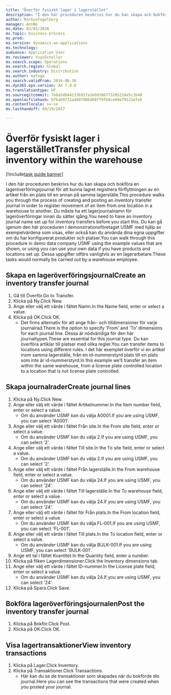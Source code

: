 ```yaml
---
title: "Överför fysiskt lager i lagerstället"
description: "I den här proceduren beskrivs hur du kan skapa och bokföra en lageröverföringsjournal för att kunna lagret registrera förflyttningen av en artikel från en plats till en annan på samma lagerställe."
author: MarkusFogelberg
manager: AnnBe
ms.date: 03/02/2016
ms.topic: business-process
ms.prod: 
ms.service: dynamics-ax-applications
ms.technology: 
audience: Application User
ms.reviewer: YuyuScheller
ms.search.scope: Operations
ms.search.region: Global
ms.search.industry: Distribution
ms.author: mafoge
ms.search.validFrom: 2016-06-30
ms.dyn365.ops.version: AX 7.0.0
ms.translationtype: HT
ms.sourcegitcommit: 7e0a5d044133b917a3eb9386773205218e5c1b40
ms.openlocfilehash: bfba69731a4897906d08ff9fb9ce69e79121efeb
ms.contentlocale: sv-se
ms.lasthandoff: 09/29/2017

---
```

# <a name="transfer-physical-inventory-within-the-warehouse"></a><span data-ttu-id="36e1f-103">Överför fysiskt lager i lagerstället</span><span class="sxs-lookup"><span data-stu-id="36e1f-103">Transfer physical inventory within the warehouse</span></span>

[!include[task guide banner](../../includes/task-guide-banner.md)]

<span data-ttu-id="36e1f-104">I den här proceduren beskrivs hur du kan skapa och bokföra en lageröverföringsjournal för att kunna lagret registrera förflyttningen av en artikel från en plats till en annan på samma lagerställe.</span><span class="sxs-lookup"><span data-stu-id="36e1f-104">This procedure walks you through the process of creating and posting an inventory transfer journal in order to register movement of an item from one location in a warehouse to another.</span></span> <span data-ttu-id="36e1f-105">Du måste ha ett lagerjournalnamn för lageröverföringar innan du sätter igång.</span><span class="sxs-lookup"><span data-stu-id="36e1f-105">You need to have an inventory journal name set up for inventory transfers before you start this.</span></span> <span data-ttu-id="36e1f-106">Du kan gå igenom den här proceduren i demonstrationsföretaget USMF med hjälp av exempelvärdena som visas, eller också kan du använda dina egna uppgifter om du har konfigurerat produkter och platser.</span><span class="sxs-lookup"><span data-stu-id="36e1f-106">You can walk through this procedure in demo data company USMF using the example values that are shown, or using you can use your own data if you have products and locations set up.</span></span> <span data-ttu-id="36e1f-107">Dessa uppgifter utförs vanligtvis av en lagerarbetare.</span><span class="sxs-lookup"><span data-stu-id="36e1f-107">These tasks would normally be carried out by a warehouse employee.</span></span>


## <a name="create-an-inventory-transfer-journal"></a><span data-ttu-id="36e1f-108">Skapa en lageröverföringsjournal</span><span class="sxs-lookup"><span data-stu-id="36e1f-108">Create an inventory transfer journal</span></span>
1. <span data-ttu-id="36e1f-109">Gå till Överför.</span><span class="sxs-lookup"><span data-stu-id="36e1f-109">Go to Transfer.</span></span>
2. <span data-ttu-id="36e1f-110">Klicka på Ny.</span><span class="sxs-lookup"><span data-stu-id="36e1f-110">Click New.</span></span>
3. <span data-ttu-id="36e1f-111">Ange eller välj ett värde i fältet Namn.</span><span class="sxs-lookup"><span data-stu-id="36e1f-111">In the Name field, enter or select a value.</span></span>
4. <span data-ttu-id="36e1f-112">Klicka på OK.</span><span class="sxs-lookup"><span data-stu-id="36e1f-112">Click OK.</span></span>
    * <span data-ttu-id="36e1f-113">Det finns alternativ för att ange från- och tilldimensioner för varje journalrad.</span><span class="sxs-lookup"><span data-stu-id="36e1f-113">There is the option to specify 'From' and 'To' dimensions for each journal line.</span></span> <span data-ttu-id="36e1f-114">Dessa är nödvändiga för den här journaltypen.</span><span class="sxs-lookup"><span data-stu-id="36e1f-114">These are essential for this journal type.</span></span> <span data-ttu-id="36e1f-115">Du kan överföra artiklar till platser med olika regler.</span><span class="sxs-lookup"><span data-stu-id="36e1f-115">You can transfer items to locations using different rules.</span></span> <span data-ttu-id="36e1f-116">I det här exemplet överför vi en artikel inom samma lagerställe, från en id-nummerstyrd plats till en plats som inte är id-nummerstyrd.</span><span class="sxs-lookup"><span data-stu-id="36e1f-116">In this example we’ll transfer an item within the same warehouse, from a license plate controlled location to a location that is not license plate controlled.</span></span>   

## <a name="create-journal-lines"></a><span data-ttu-id="36e1f-117">Skapa journalrader</span><span class="sxs-lookup"><span data-stu-id="36e1f-117">Create journal lines</span></span>
1. <span data-ttu-id="36e1f-118">Klicka på Ny.</span><span class="sxs-lookup"><span data-stu-id="36e1f-118">Click New.</span></span>
2. <span data-ttu-id="36e1f-119">Ange eller välj ett värde i fältet Artikelnummer.</span><span class="sxs-lookup"><span data-stu-id="36e1f-119">In the Item number field, enter or select a value.</span></span>
    * <span data-ttu-id="36e1f-120">Om du använder USMF kan du välja A0001.</span><span class="sxs-lookup"><span data-stu-id="36e1f-120">If you are using USMF, you can select 'A0001'.</span></span>  
3. <span data-ttu-id="36e1f-121">Ange eller välj ett värde i fältet Från site.</span><span class="sxs-lookup"><span data-stu-id="36e1f-121">In the From site field, enter or select a value.</span></span>
    * <span data-ttu-id="36e1f-122">Om du använder USMF kan du välja 2.</span><span class="sxs-lookup"><span data-stu-id="36e1f-122">If you are using USMF, you can select '2'.</span></span>  
4. <span data-ttu-id="36e1f-123">Ange eller välj ett värde i fältet Till site.</span><span class="sxs-lookup"><span data-stu-id="36e1f-123">In the To site field, enter or select a value.</span></span>
    * <span data-ttu-id="36e1f-124">Om du använder USMF kan du välja 2.</span><span class="sxs-lookup"><span data-stu-id="36e1f-124">If you are using USMF, you can select '2'.</span></span>  
5. <span data-ttu-id="36e1f-125">Ange eller välj ett värde i fältet Från lagerställe.</span><span class="sxs-lookup"><span data-stu-id="36e1f-125">In the From warehouse field, enter or select a value.</span></span>
    * <span data-ttu-id="36e1f-126">Om du använder USMF kan du välja 24.</span><span class="sxs-lookup"><span data-stu-id="36e1f-126">If you are using USMF, you can select '24'.</span></span>  
6. <span data-ttu-id="36e1f-127">Ange eller välj ett värde i fältet Till lagerställe.</span><span class="sxs-lookup"><span data-stu-id="36e1f-127">In the To warehouse field, enter or select a value.</span></span>
    * <span data-ttu-id="36e1f-128">Om du använder USMF kan du välja 24.</span><span class="sxs-lookup"><span data-stu-id="36e1f-128">If you are using USMF, you can select '24'.</span></span>  
7. <span data-ttu-id="36e1f-129">Ange eller välj ett värde i fältet för Från plats.</span><span class="sxs-lookup"><span data-stu-id="36e1f-129">In the From location field, enter or select a value.</span></span>
    * <span data-ttu-id="36e1f-130">Om du använder USMF kan du välja FL-001.</span><span class="sxs-lookup"><span data-stu-id="36e1f-130">If you are using USMF, you can select 'FL-001'.</span></span>  
8. <span data-ttu-id="36e1f-131">Ange eller välj ett värde i fältet Till plats.</span><span class="sxs-lookup"><span data-stu-id="36e1f-131">In the To location field, enter or select a value.</span></span>
    * <span data-ttu-id="36e1f-132">Om du använder USMF kan du välja BULK-001.</span><span class="sxs-lookup"><span data-stu-id="36e1f-132">If you are using USMF, you can select 'BULK-001'.</span></span>  
9. <span data-ttu-id="36e1f-133">Ange ett tal i fältet Kvantitet.</span><span class="sxs-lookup"><span data-stu-id="36e1f-133">In the Quantity field, enter a number.</span></span>
10. <span data-ttu-id="36e1f-134">Klicka på fliken Lagerdimensioner.</span><span class="sxs-lookup"><span data-stu-id="36e1f-134">Click the Inventory dimensions tab.</span></span>
11. <span data-ttu-id="36e1f-135">Ange eller välj ett värde i fältet ID-nummer.</span><span class="sxs-lookup"><span data-stu-id="36e1f-135">In the License plate field, enter or select a value.</span></span>
    * <span data-ttu-id="36e1f-136">Om du använder USMF kan du välja 24.</span><span class="sxs-lookup"><span data-stu-id="36e1f-136">If you are using USMF, you can select '24'.</span></span>  
12. <span data-ttu-id="36e1f-137">Klicka på Spara.</span><span class="sxs-lookup"><span data-stu-id="36e1f-137">Click Save.</span></span>

## <a name="post-the-inventory-transfer-journal"></a><span data-ttu-id="36e1f-138">Bokföra lageröverföringsjournalen</span><span class="sxs-lookup"><span data-stu-id="36e1f-138">Post the inventory transfer journal</span></span>
1. <span data-ttu-id="36e1f-139">Klicka på Bokför.</span><span class="sxs-lookup"><span data-stu-id="36e1f-139">Click Post.</span></span>
2. <span data-ttu-id="36e1f-140">Klicka på OK.</span><span class="sxs-lookup"><span data-stu-id="36e1f-140">Click OK.</span></span>

## <a name="view-inventory-transactions"></a><span data-ttu-id="36e1f-141">Visa lagertransaktioner</span><span class="sxs-lookup"><span data-stu-id="36e1f-141">View inventory transactions</span></span>
1. <span data-ttu-id="36e1f-142">Klicka på Lager.</span><span class="sxs-lookup"><span data-stu-id="36e1f-142">Click Inventory.</span></span>
2. <span data-ttu-id="36e1f-143">Klicka på Transaktioner.</span><span class="sxs-lookup"><span data-stu-id="36e1f-143">Click Transactions.</span></span>
    * <span data-ttu-id="36e1f-144">Här kan du se de transaktioner som skapades när du bokförde din journal.</span><span class="sxs-lookup"><span data-stu-id="36e1f-144">Here you can see the transactions that were created when you posted your journal.</span></span>  

